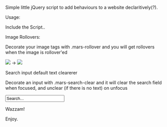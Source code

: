 Simple little jQuery script to add behaviours to a website declaritively(?).

Usage:

Include the Script..

Image Rollovers:

Decorate your image tags with .mars-rollover and you will get rollovers when the image is rollover'ed

  <img src='/images/blah.png' class='mars-rollover' />
  -> 
  <img src='/images/blah-over.png' class='mars-rollover' />

Search input default text clearerer

Decorate an input with .mars-search-clear and it will clear the search field when focused, and unclear (if there is no text) on unfocus

  <input name='search' class='mars-search-clear' value='Search...' />

Wazzam!

Enjoy.